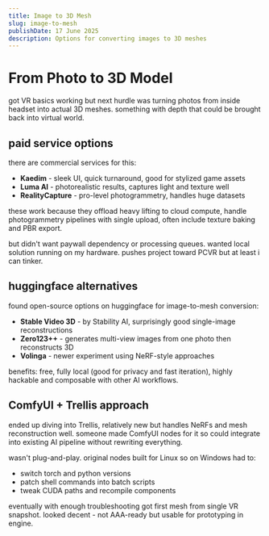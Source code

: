 ```yaml
---
title: Image to 3D Mesh  
slug: image-to-mesh  
publishDate: 17 June 2025  
description: Options for converting images to 3D meshes  
---
```


# From Photo to 3D Model

got VR basics working but next hurdle was turning photos from inside headset into actual 3D meshes. something with depth that could be brought back into virtual world.

## paid service options

there are commercial services for this:

- **Kaedim** - sleek UI, quick turnaround, good for stylized game assets
- **Luma AI** - photorealistic results, captures light and texture well  
- **RealityCapture** - pro-level photogrammetry, handles huge datasets

these work because they offload heavy lifting to cloud compute, handle photogrammetry pipelines with single upload, often include texture baking and PBR export.

but didn't want paywall dependency or processing queues. wanted local solution running on my hardware. pushes project toward PCVR but at least i can tinker.

## huggingface alternatives

found open-source options on huggingface for image-to-mesh conversion:

- **Stable Video 3D** - by Stability AI, surprisingly good single-image reconstructions
- **Zero123++** - generates multi-view images from one photo then reconstructs 3D
- **Volinga** - newer experiment using NeRF-style approaches

benefits: free, fully local (good for privacy and fast iteration), highly hackable and composable with other AI workflows.

## ComfyUI + Trellis approach

ended up diving into Trellis, relatively new but handles NeRFs and mesh reconstruction well. someone made ComfyUI nodes for it so could integrate into existing AI pipeline without rewriting everything.

wasn't plug-and-play. original nodes built for Linux so on Windows had to:
- switch torch and python versions
- patch shell commands into batch scripts  
- tweak CUDA paths and recompile components

eventually with enough troubleshooting got first mesh from single VR snapshot. looked decent - not AAA-ready but usable for prototyping in engine.